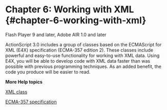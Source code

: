 # Chapter 6: Working with XML {#chapter-6-working-with-xml}

Flash Player 9 and later, Adobe AIR 1.0 and later

ActionScript 3.0 includes a group of classes based on the ECMAScript for XML (E4X) specification (ECMA-357 edition 2). These classes include powerful and easy-to-use functionality for working with XML data. Using E4X, you will be able to develop code with XML data faster than was possible with previous programming techniques. As an added benefit, the code you produce will be easier to read.

**More Help topics**

[XML class](http://help.adobe.com/en_US/FlashPlatform/reference/actionscript/3/XML.html)

[ECMA-357 specification](http://www.ecma-international.org/publications/standards/Ecma-357.htm)